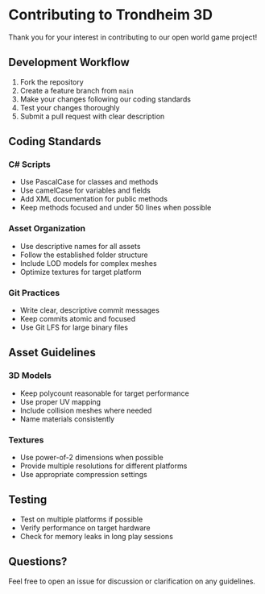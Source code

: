 # Contributing to Trondheim 3D

Thank you for your interest in contributing to our open world game project!

## Development Workflow

1. Fork the repository
2. Create a feature branch from `main`
3. Make your changes following our coding standards
4. Test your changes thoroughly
5. Submit a pull request with clear description

## Coding Standards

### C# Scripts
- Use PascalCase for classes and methods
- Use camelCase for variables and fields
- Add XML documentation for public methods
- Keep methods focused and under 50 lines when possible

### Asset Organization
- Use descriptive names for all assets
- Follow the established folder structure
- Include LOD models for complex meshes
- Optimize textures for target platform

### Git Practices
- Write clear, descriptive commit messages
- Keep commits atomic and focused
- Use Git LFS for large binary files

## Asset Guidelines

### 3D Models
- Keep polycount reasonable for target performance
- Use proper UV mapping
- Include collision meshes where needed
- Name materials consistently

### Textures
- Use power-of-2 dimensions when possible
- Provide multiple resolutions for different platforms
- Use appropriate compression settings

## Testing

- Test on multiple platforms if possible
- Verify performance on target hardware
- Check for memory leaks in long play sessions

## Questions?

Feel free to open an issue for discussion or clarification on any guidelines.
